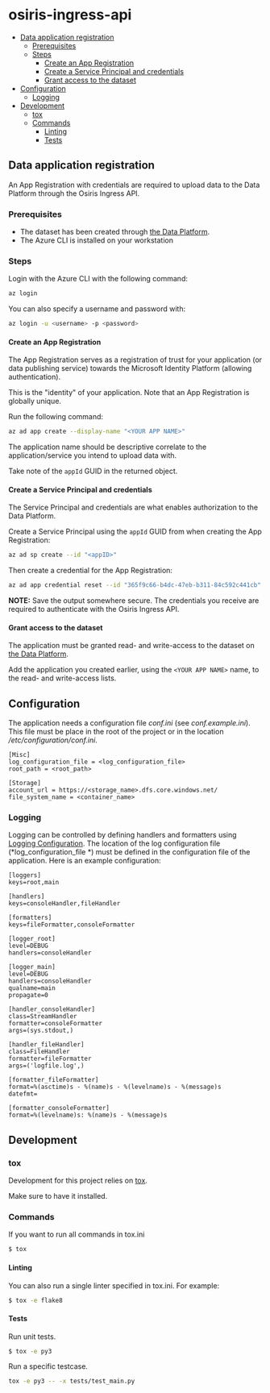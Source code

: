 # osiris-ingress-api <!-- omit in toc -->
- [Data application registration](#data-application-registration)
  - [Prerequisites](#prerequisites)
  - [Steps](#steps)
    - [Create an App Registration](#create-an-app-registration)
    - [Create a Service Principal and credentials](#create-a-service-principal-and-credentials)
    - [Grant access to the dataset](#grant-access-to-the-dataset)
- [Configuration](#configuration)
  - [Logging](#logging)
- [Development](#development)
  - [tox](#tox)
  - [Commands](#commands)
    - [Linting](#linting)
    - [Tests](#tests)

## Data application registration

An App Registration with credentials are required to upload data to the Data Platform through the Osiris Ingress API.

### Prerequisites

* The dataset has been created through [the Data Platform](https://dataplatform.energinet.dk/).
* The Azure CLI is installed on your workstation

### Steps
Login with the Azure CLI with the following command:

``` bash
az login
```

You can also specify a username and password with:

``` bash
az login -u <username> -p <password>
```

#### Create an App Registration
The App Registration serves as a registration of trust for your application (or data publishing service) towards the Microsoft Identity Platform (allowing authentication).

This is the "identity" of your application.
Note that an App Registration is globally unique.

Run the following command:
``` bash
az ad app create --display-name "<YOUR APP NAME>"
```

The application name should be descriptive correlate to the application/service you intend to upload data with.

Take note of the `appId` GUID in the returned object.


#### Create a Service Principal and credentials
The Service Principal and credentials are what enables authorization to the Data Platform.

Create a Service Principal using the `appId` GUID from when creating the App Registration:
``` bash
az ad sp create --id "<appID>"
```

Then create a credential for the App Registration:

``` bash
az ad app credential reset --id "365f9c66-b4dc-47eb-b311-84c592c441cb"
```

**NOTE:** Save the output somewhere secure. The credentials you receive are required to authenticate with the Osiris Ingress API.


#### Grant access to the dataset
The application must be granted read- and write-access to the dataset on [the Data Platform](https://dataplatform.energinet.dk/).

Add the application you created earlier, using the `<YOUR APP NAME>` name, to the read- and write-access lists.

## Configuration

The application needs a configuration file *conf.ini* (see *conf.example.ini*). This file must 
be place in the root of the project or in the location */etc/configuration/conf.ini*.

```
[Misc]
log_configuration_file = <log_configuration_file>
root_path = <root_path>

[Storage]
account_url = https://<storage_name>.dfs.core.windows.net/
file_system_name = <container_name>
```

### Logging
Logging can be controlled by defining handlers and formatters using [Logging Configuration](https://docs.python.org/3/library/logging.config.html). 
The location of the log configuration file (*log_configuration_file *) must be defined in the configuration file of the application. Here is an example configuration:

```
[loggers]
keys=root,main

[handlers]
keys=consoleHandler,fileHandler

[formatters]
keys=fileFormatter,consoleFormatter

[logger_root]
level=DEBUG
handlers=consoleHandler

[logger_main]
level=DEBUG
handlers=consoleHandler
qualname=main
propagate=0

[handler_consoleHandler]
class=StreamHandler
formatter=consoleFormatter
args=(sys.stdout,)

[handler_fileHandler]
class=FileHandler
formatter=fileFormatter
args=('logfile.log',)

[formatter_fileFormatter]
format=%(asctime)s - %(name)s - %(levelname)s - %(message)s
datefmt=

[formatter_consoleFormatter]
format=%(levelname)s: %(name)s - %(message)s
```






## Development

### tox

Development for this project relies on [tox](https://tox.readthedocs.io/).

Make sure to have it installed.

### Commands

If you want to run all commands in tox.ini

```sh
$ tox
```

#### Linting

You can also run a single linter specified in tox.ini. For example:

```sh
$ tox -e flake8
```


#### Tests

Run unit tests.

```sh
$ tox -e py3
```

Run a specific testcase.

```sh
tox -e py3 -- -x tests/test_main.py
```
